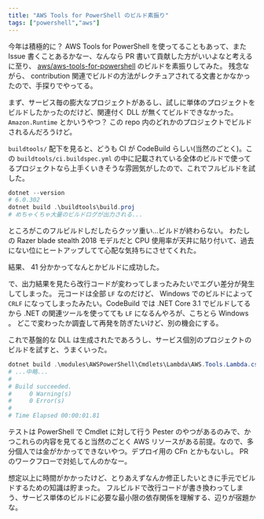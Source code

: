 ```yaml
---
title: "AWS Tools for PowerShell のビルド素振り"
tags: ["powershell","aws"]
---
```


今年は積極的に？ AWS Tools for PowerShell を使ってることもあって、また Issue 書くことあるかなー、なんなら PR 書いて貢献した方がいいよなと考えるに至り、 [aws/aws-tools-for-powershell](https://github.com/aws/aws-tools-for-powershell) のビルドを素振りしてみた。
残念ながら、 contribution 関連でビルドの方法がレクチュアされてる文書とかなかったので、手探りでやってる。

まず、サービス毎の膨大なプロジェクトがあるし、試しに単体のプロジェクトをビルドしたかったのだけど、関連付く DLL が無くてビルドできなかった。 `Amazon.Runtime` とかいうやつ？ この repo 内のどれかのプロジェクトでビルドされるんだろうけど。

`buildtools/` 配下を見ると、どうも CI が CodeBuild らしい(当然のごとく)。この `buildtools/ci.buildspec.yml` の中に記載されている全体のビルドで使ってるプロジェクトなら上手くいきそうな雰囲気がしたので、これでフルビルドを試した。

```powershell
dotnet --version
# 6.0.302
dotnet build .\buildtools\build.proj
# めちゃくちゃ大量のビルドログが出力される...
```

ところがこのフルビルドしだしたらクッソ重い...ビルドが終わらない。
わたしの Razer blade stealth 2018 モデルだと CPU 使用率が天井に貼り付いて、過去にない位にヒートアップしてて心配な気持ちにさせてくれた。

結果、 41 分かかってなんとかビルドに成功した。

で、出力結果を見たら改行コードが変わってしまったみたいでエグい差分が発生してしまった。
元コードは全部 `LF` なのだけど、 Windows でのビルドによって `CRLF` になってしまったみたい。CodeBuild では .NET Core 3.1 でビルドしてるから .NET の関連ツールを使ってても `LF` になるんやろが、こちとら Windows 。
どこで変わったか調査して再発を防ぎたいけど、別の機会にする。

これで基盤的な DLL は生成されたであろうし、サービス個別のプロジェクトのビルドを試すと、うまくいった。

```powershell
dotnet build .\modules\AWSPowerShell\Cmdlets\Lambda\AWS.Tools.Lambda.csproj
# ...中略...
#
# Build succeeded.
#     0 Warning(s)
#     0 Error(s)
#
# Time Elapsed 00:00:01.81
```

テストは PowerShell で Cmdlet に対して行う Pester のやつがあるのみで、かつこれらの内容を見てると当然のごとく AWS リソースがある前提。なので、多分個人では金がかかってできないやつ。デプロイ用の CFn とかもないし。
PR のワークフローで対処してんのかなー。

想定以上に時間がかかったけど、とりあえずなんか修正したいときに手元でビルドするための知識は貯まった。
フルビルドで改行コードが書き換わってしまう、サービス単体のビルドに必要な最小限の依存関係を理解する、辺りが宿題かな。
